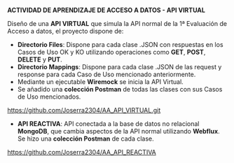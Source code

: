 **ACTIVIDAD DE APRENDIZAJE DE ACCESO A DATOS - API VIRTUAL**

Diseño de una **API VIRTUAL** que simula la API normal de la 1ª Evaluación de Acceso a datos, el proyecto
dispone de:

* **Directorio Files**: Dispone para cada clase .JSON con respuestas en los Casos de Uso OK y KO utilizando operaciones 
como **GET**, **POST**, **DELETE** y **PUT**.
* **Directorio Mappings**: Dispone para cada clase .JSON de las request y response para cada Caso de Uso mencionado anteriormente.
* Mediante un ejecutable **Wiremock** se inicia la API Virtual.
* Se añadido una **colección Postman** de todas las clases con sus Casos de Uso mencionados.

https://github.com/Joserra2304/AA_API_VIRTUAL.git

* **API REACTIVA**: API conectada a la base de datos no relacional **MongoDB**,
  que cambia aspectos de la API normal utilizando **Webflux**. Se hizo una **colección Postman** de cada clase.

https://github.com/Joserra2304/AA_API_REACTIVA